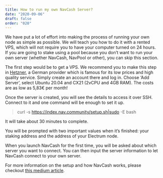 ```yaml
---
title: How to run my own NavCash Server?
date: "2020-09-06"
draft: false
order: "020"
---
```


We have put a lot of effort into making the process of running your own node as simple as possible. We will teach you how to do it with a rented VPS, which will not require you to have your computer turned on 24 hours. If you are going to stake using a pool because you don’t want to run your own server (whether NavCash, NavPool or other), you can skip this section.

The first step would be to get a VPS. We recommend you to make this step in [Hetzner](https://console.hetzner.cloud/), a German provider which is famous for its low prices and high quality service. Simply create an account there and log in. Choose ‘Add Server’, select Ubuntu 20.04 and CX21 (2vCPU and 4GB RAM). The costs are as low as 5,83€ per month!

Once the server is created, you will see the details to access it over SSH. Connect to it and one command will be enough to set it up.

> curl -s https://index.nav.community/setup.sh|sudo -E bash

It will take about 30 minutes to complete.

You will be prompted with two important values when it’s finished: your staking address and the address of your Electrum node.

When you launch NavCash for the first time, you will be asked about which server you want to connect. You can then input the server information to let NavCash connect to your own server.

For more information on the setup and how NavCash works, please checkout [this medium article](https://medium.com/@NAVCoin/navcoin-the-ultimate-guide-to-staking-its-never-been-so-easy-c0ef2f9983c8).
